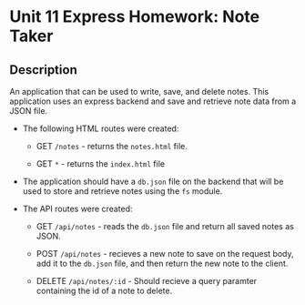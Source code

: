 # Unit 11 Express Homework: Note Taker

## Description

An application that can be used to write, save, and delete notes. This application uses an express backend and save and retrieve note data from a JSON file.

* The following HTML routes were created:

  * GET `/notes` - returns the `notes.html` file.

  * GET `*` - returns the `index.html` file

* The application should have a `db.json` file on the backend that will be used to store and retrieve notes using the `fs` module.

* The API routes were created:

  * GET `/api/notes` - reads the `db.json` file and return all saved notes as JSON.

  * POST `/api/notes` - recieves a new note to save on the request body, add it to the `db.json` file, and then return the new note to the client.

  * DELETE `/api/notes/:id` - Should recieve a query paramter containing the id of a note to delete. 
  
